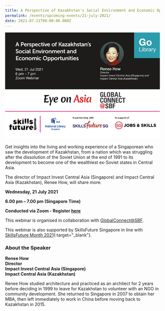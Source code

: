 ```yaml
---
title: A Perspective of Kazakhstan's Social Environment and Economic Opportunities
permalink: /events/upcoming-events/21-july-2021/
date: 2021-07-21T00:00:00.000Z
---
```

<img src="\images\past-events\21-Jul-2021\EDM For SFM.jpg" style="width:1000px;" />

Get insights into the living and working experience of a Singaporean who saw the development of Kazakhstan, from a nation which was struggling after the dissolution of the Soviet Union at the end of 1991 to its development to become one of the wealthiest ex-Soviet states in Central Asia.

The director of Impact Invest Central Asia (Singapore) and Impact Central Asia (Kazakhstan), Renee How, will share more.

**Wednesday, 21 July 2021**

**6.00 pm – 7.00 pm (Singapore Time)**

**Conducted via Zoom  - Register <a href="https://www.eventbrite.sg/e/a-perspective-of-kazakhstans-social-environment-and-economic-opportunities-registration-161744802057" target="_blank">here</a>**

This webinar is organised in collaboration with <a href="https://globalconnect.sbf.org.sg/" target="_blank">GlobalConnect@SBF</a>.

This webinar is also supported by SkillsFuture Singapore in line with [SkillsFuture Month 2021](https://skillsfuturemonth.sg/){:target="_blank"}.


### **About the Speaker**

**Renee How**<br>
**Director**<br>
**Impact Invest Central Asia (Singapore)**<br>
**Impact Central Asia (Kazakhstan)**

Renee How studied architecture and practiced as an architect for 2 years before deciding in 1999 to leave for Kazakhstan to volunteer with an NGO in community development. She returned to Singapore in 2007 to obtain her MBA, then left immediately to work in China before moving back to Kazakhstan in 2015.

<!--##### **Watch the full programme:**

<div class="bp-youtube">
<iframe width="560" height="315" src="https://www.youtube.com/embed/________" frameborder="0" allow="accelerometer; autoplay; encrypted-media; gyroscope; picture-in-picture" allowfullscreen></iframe>
</div>
-->

<!--a href="https://www.eventbrite.sg/e/eye-on-asia-managing-and-protecting-intellectual-property-in-asia-registration-147924140085"  target="_blank"><img src="\images\past-events\21-Jul-2021\EOA eDM 21 July 2021.jpg" style="width:800px;" /></a-->